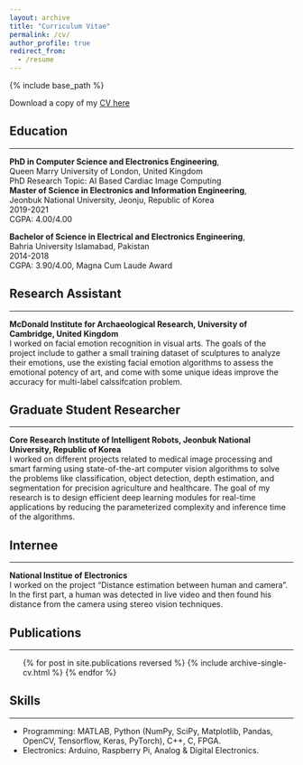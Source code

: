 ```yaml
---
layout: archive
title: "Curriculum Vitae"
permalink: /cv/
author_profile: true
redirect_from:
  - /resume
---
```


{% include base_path %}

Download a copy of my [CV here](https://drive.google.com/file/d/1RUT6KXiYYbndvvEK6RYPvRp7BhS2LX1Q/view?usp=sharing)

## Education
-----------------------
**PhD in Computer Science and Electronics Engineering**,<br>
Queen Marry University of London, United Kingdom<br>
PhD Research Topic: AI Based Cardiac Image Computing<br>
**Master of Science in Electronics and Information Engineering**,<br>
Jeonbuk National University, Jeonju, Republic of Korea<br>
2019-2021<br>
CGPA: 4.00/4.00<br>

**Bachelor of Science in Electrical and Electronics Engineering**,<br>
Bahria University Islamabad, Pakistan<br>
2014-2018<br>
CGPA: 3.90/4.00,   Magna Cum Laude Award<br>

## Research Assistant
-----------------------
**McDonald Institute for Archaeological Research, University of Cambridge, United Kingdom**<br>
I worked on facial emotion recognition in visual arts. The goals of the project include to gather a small training dataset of sculptures to analyze their emotions, use the existing facial emotion algorithms to assess the emotional potency of art, and come with some unique ideas improve the accuracy for multi-label calssifcation problem.

## Graduate Student Researcher
-----------------------
**Core Research Institute of Intelligent Robots, Jeonbuk National University, Republic of Korea**<br>
I worked on different projects related to medical image processing and smart farming using state-of-the-art computer vision
algorithms to solve the problems like classification, object detection, depth estimation, and segmentation for precision agriculture
and healthcare. The goal of my research is to design efficient deep learning modules for real-time applications by reducing the
parameterized complexity and inference time of the algorithms.

## Internee 
-----------------------
**National Institue of Electronics**<br>
  I worked on the project “Distance estimation between human and camera”. In the first part, a human was detected in live video and then found his distance from the     camera using stereo vision techniques.
## Publications
-----------------------
  <ul>{% for post in site.publications reversed %}
    {% include archive-single-cv.html %}
  {% endfor %}</ul>
    

## Skills
-----------------------
* Programming: MATLAB, Python (NumPy, SciPy, Matplotlib, Pandas, OpenCV, Tensorflow, Keras, PyTorch), C++, C, FPGA.
* Electronics: Arduino, Raspberry Pi, Analog & Digital Electronics.


